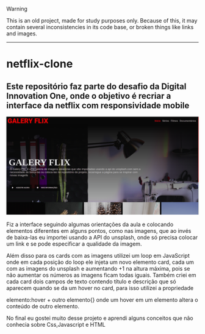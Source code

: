 > [!WARNING]  
> This is an old project, made for study purposes only. Because of this, it may contain several inconsistencies in its code base, or broken things like links and images.

---

# netflix-clone
## Este repositório faz parte do desafio da Digital Innovation One, onde o objetivo é recriar a interface da netflix com responsividade mobile

![imagem](https://github.com/4ly-a/Galery-flix/blob/main/src/img/image.png)


Fiz a interface seguindo algumas orientações da aula e colocando elementos diferentes em alguns pontos, como nas imagens, que ao invés de baixa-las eu importei usando a API do unsplash, onde só precisa colocar um link e se pode especificar a qualidade da imagem.

Além disso para os cards com as imagens utilizei um loop em JavaScript onde em cada posição do loop ele injeta um novo elemento card, cada um com as imagens do unsplash e aumentando +1 na altura máxima, pois se não aumentar os números as imagens ficam todas iguais. Também criei em cada card dois campos de texto contendo título e descrição que só aparecem quando se da um hover no card, para isso utilizei a propriedade 

elemento:hover + outro elemento{} onde um hover em um elemento altera o conteúdo de outro elemento.

No final eu gostei muito desse projeto e aprendi alguns conceitos que não conhecia sobre Css,Javascript e HTML
